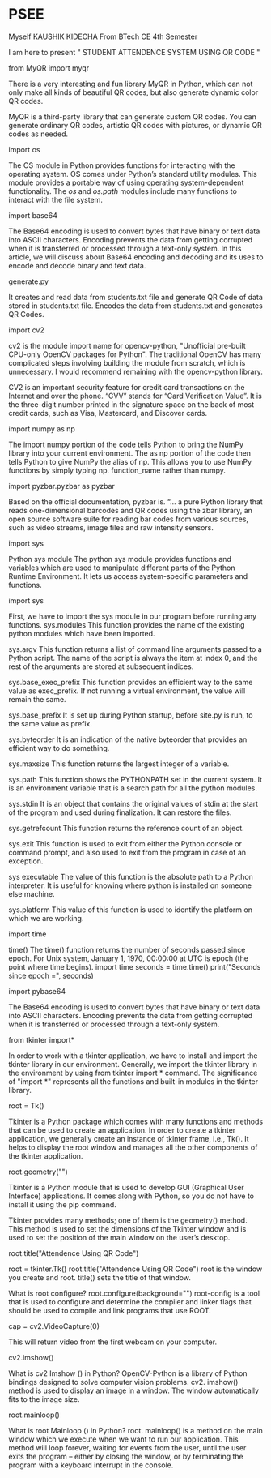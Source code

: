 # PSEE
Myself KAUSHIK KIDECHA From BTech CE 4th Semester

I am here to present " STUDENT ATTENDENCE SYSTEM USING QR CODE "

from MyQR import myqr

There is a very interesting and fun library MyQR in Python, which can not only make all kinds of beautiful QR codes, but also generate dynamic color QR codes.

MyQR is a third-party library that can generate custom QR codes. You can generate ordinary QR codes, artistic QR codes with pictures, or dynamic QR codes as needed.

import os

The OS module in Python provides functions for interacting with the operating system. OS comes under Python’s standard utility modules. This module provides a portable way of using operating system-dependent functionality. The *os* and *os.path* modules include many functions to interact with the file system.

import base64

The Base64 encoding is used to convert bytes that have binary or text data into ASCII characters. Encoding prevents the data from getting corrupted when it is transferred or processed through a text-only system. In this article, we will discuss about Base64 encoding and decoding and its uses to encode and decode binary and text data.

generate.py

It creates and read data from students.txt file and generate QR Code of data stored in students.txt file.
Encodes the data from students.txt and generates QR Codes.

import cv2

cv2 is the module import name for opencv-python, "Unofficial pre-built CPU-only OpenCV packages for Python". The traditional OpenCV has many complicated steps involving building the module from scratch, which is unnecessary. I would recommend remaining with the opencv-python library.

CV2 is an important security feature for credit card transactions on the Internet and over the phone. “CVV” stands for “Card Verification Value”. It is the three-digit number printed in the signature space on the back of most credit cards, such as Visa, Mastercard, and Discover cards.

import numpy as np

The import numpy portion of the code tells Python to bring the NumPy library into your current environment. The as np portion of the code then tells Python to give NumPy the alias of np. This allows you to use NumPy functions by simply typing np. function_name rather than numpy.

import pyzbar.pyzbar as pyzbar

Based on the official documentation, pyzbar is. “… a pure Python library that reads one-dimensional barcodes and QR codes using the zbar library, an open source software suite for reading bar codes from various sources, such as video streams, image files and raw intensity sensors.

import sys

Python sys module
The python sys module provides functions and variables which are used to manipulate different parts of the Python Runtime Environment. It lets us access system-specific parameters and functions.

import sys

First, we have to import the sys module in our program before running any functions.
sys.modules
This function provides the name of the existing python modules which have been imported.

sys.argv
This function returns a list of command line arguments passed to a Python script. The name of the script is always the item at index 0, and the rest of the arguments are stored at subsequent indices.

sys.base_exec_prefix
This function provides an efficient way to the same value as exec_prefix. If not running a virtual environment, the value will remain the same.

sys.base_prefix
It is set up during Python startup, before site.py is run, to the same value as prefix.

sys.byteorder
It is an indication of the native byteorder that provides an efficient way to do something.

sys.maxsize
This function returns the largest integer of a variable.

sys.path
This function shows the PYTHONPATH set in the current system. It is an environment variable that is a search path for all the python modules.

sys.stdin
It is an object that contains the original values of stdin at the start of the program and used during finalization. It can restore the files.

sys.getrefcount
This function returns the reference count of an object.

sys.exit
This function is used to exit from either the Python console or command prompt, and also used to exit from the program in case of an exception.

sys executable
The value of this function is the absolute path to a Python interpreter. It is useful for knowing where python is installed on someone else machine.

sys.platform
This value of this function is used to identify the platform on which we are working.

import time

time() The time() function returns the number of seconds passed since epoch. For Unix system, January 1, 1970, 00:00:00 at UTC is epoch (the point where time begins). import time seconds = time.time() print("Seconds since epoch =", seconds)

import pybase64

The Base64 encoding is used to convert bytes that have binary or text data into ASCII characters. Encoding prevents the data from getting corrupted when it is transferred or processed through a text-only system.

from tkinter import*

In order to work with a tkinter application, we have to install and import the tkinter library in our environment. Generally, we import the tkinter library in the environment by using from tkinter import * command. The significance of "import *" represents all the functions and built-in modules in the tkinter library.

root = Tk()

Tkinter is a Python package which comes with many functions and methods that can be used to create an application. In order to create a tkinter application, we generally create an instance of tkinter frame, i.e., Tk(). It helps to display the root window and manages all the other components of the tkinter application.

root.geometry("")

Tkinter is a Python module that is used to develop GUI (Graphical User Interface) applications. It comes along with Python, so you do not have to install it using the pip command.

Tkinter provides many methods; one of them is the geometry() method. This method is used to set the dimensions of the Tkinter window and is used to set the position of the main window on the user’s desktop.

root.title("Attendence Using QR Code")

root = tkinter.Tk() root.title("Attendence Using QR Code") root is the window you create and root. title() sets the title of that window.

What is root configure?
root.configure(background="")
root-config is a tool that is used to configure and determine the compiler and linker flags that should be used to compile and link programs that use ROOT.

cap = cv2.VideoCapture(0)

This will return video from the first webcam on your computer.

cv2.imshow()

What is cv2 Imshow () in Python?
OpenCV-Python is a library of Python bindings designed to solve computer vision problems. cv2. imshow() method is used to display an image in a window. The window automatically fits to the image size.

root.mainloop()

What is root Mainloop () in Python?
root. mainloop() is a method on the main window which we execute when we want to run our application. This method will loop forever, waiting for events from the user, until the user exits the program – either by closing the window, or by terminating the program with a keyboard interrupt in the console.
